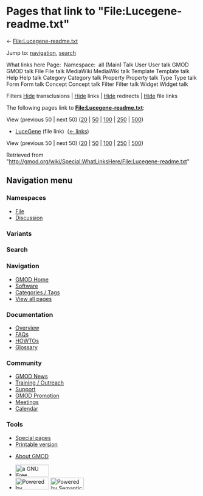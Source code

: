 <div id="mw-page-base" class="noprint">

</div>

<div id="mw-head-base" class="noprint">

</div>

<div id="content" class="mw-body" role="main">

<span id="top"></span>

<div id="mw-js-message" style="display:none;">

</div>



# <span dir="auto">Pages that link to "File:Lucegene-readme.txt"</span>

<div id="bodyContent">

<div id="contentSub">

←
[File:Lucegene-readme.txt](/wiki/File:Lucegene-readme.txt "File:Lucegene-readme.txt")

</div>

<div id="jump-to-nav" class="mw-jump">

Jump to: [navigation](#mw-navigation), [search](#p-search)

</div>

<div id="mw-content-text">

What links here Page:  Namespace:  all (Main) Talk User User talk GMOD
GMOD talk File File talk MediaWiki MediaWiki talk Template Template talk
Help Help talk Category Category talk Property Property talk Type Type
talk Form Form talk Concept Concept talk Filter Filter talk Widget
Widget talk

Filters
[Hide](/mediawiki/index.php?title=Special:WhatLinksHere/File:Lucegene-readme.txt&hidetrans=1 "Special:WhatLinksHere/File:Lucegene-readme.txt")
transclusions \|
[Hide](/mediawiki/index.php?title=Special:WhatLinksHere/File:Lucegene-readme.txt&hidelinks=1 "Special:WhatLinksHere/File:Lucegene-readme.txt")
links \|
[Hide](/mediawiki/index.php?title=Special:WhatLinksHere/File:Lucegene-readme.txt&hideredirs=1 "Special:WhatLinksHere/File:Lucegene-readme.txt")
redirects \|
[Hide](/mediawiki/index.php?title=Special:WhatLinksHere/File:Lucegene-readme.txt&hideimages=1 "Special:WhatLinksHere/File:Lucegene-readme.txt")
file links

The following pages link to
**[File:Lucegene-readme.txt](/wiki/File:Lucegene-readme.txt "File:Lucegene-readme.txt")**:

View (previous 50 \| next 50)
([20](/mediawiki/index.php?title=Special:WhatLinksHere/File:Lucegene-readme.txt&limit=20 "Special:WhatLinksHere/File:Lucegene-readme.txt")
\|
[50](/mediawiki/index.php?title=Special:WhatLinksHere/File:Lucegene-readme.txt&limit=50 "Special:WhatLinksHere/File:Lucegene-readme.txt")
\|
[100](/mediawiki/index.php?title=Special:WhatLinksHere/File:Lucegene-readme.txt&limit=100 "Special:WhatLinksHere/File:Lucegene-readme.txt")
\|
[250](/mediawiki/index.php?title=Special:WhatLinksHere/File:Lucegene-readme.txt&limit=250 "Special:WhatLinksHere/File:Lucegene-readme.txt")
\|
[500](/mediawiki/index.php?title=Special:WhatLinksHere/File:Lucegene-readme.txt&limit=500 "Special:WhatLinksHere/File:Lucegene-readme.txt"))

- [LuceGene](/wiki/LuceGene "LuceGene") (file link) ‎
  <span class="mw-whatlinkshere-tools">([←
  links](/mediawiki/index.php?title=Special:WhatLinksHere&target=LuceGene "Special:WhatLinksHere"))</span>

View (previous 50 \| next 50)
([20](/mediawiki/index.php?title=Special:WhatLinksHere/File:Lucegene-readme.txt&limit=20 "Special:WhatLinksHere/File:Lucegene-readme.txt")
\|
[50](/mediawiki/index.php?title=Special:WhatLinksHere/File:Lucegene-readme.txt&limit=50 "Special:WhatLinksHere/File:Lucegene-readme.txt")
\|
[100](/mediawiki/index.php?title=Special:WhatLinksHere/File:Lucegene-readme.txt&limit=100 "Special:WhatLinksHere/File:Lucegene-readme.txt")
\|
[250](/mediawiki/index.php?title=Special:WhatLinksHere/File:Lucegene-readme.txt&limit=250 "Special:WhatLinksHere/File:Lucegene-readme.txt")
\|
[500](/mediawiki/index.php?title=Special:WhatLinksHere/File:Lucegene-readme.txt&limit=500 "Special:WhatLinksHere/File:Lucegene-readme.txt"))

</div>

<div class="printfooter">

Retrieved from
"<http://gmod.org/wiki/Special:WhatLinksHere/File:Lucegene-readme.txt>"

</div>

<div id="catlinks" class="catlinks catlinks-allhidden">

</div>

<div class="visualClear">

</div>

</div>

</div>

<div id="mw-navigation">

## Navigation menu

<div id="mw-head">



<div id="left-navigation">

<div id="p-namespaces" class="vectorTabs" role="navigation"
aria-labelledby="p-namespaces-label">

### Namespaces

- <span id="ca-nstab-image"><a href="/wiki/File:Lucegene-readme.txt" accesskey="c"
  title="View the file page [c]">File</a></span>
- <span id="ca-talk"><a
  href="/mediawiki/index.php?title=File_talk:Lucegene-readme.txt&amp;action=edit&amp;redlink=1"
  accesskey="t"
  title="Discussion about the content page [t]">Discussion</a></span>

</div>

<div id="p-variants" class="vectorMenu emptyPortlet" role="navigation"
aria-labelledby="p-variants-label">

### 

### Variants[](#)

<div class="menu">

</div>

</div>

</div>

<div id="right-navigation">





</div>

<div id="p-search" role="search">

### Search

<div id="simpleSearch">

</div>

</div>

</div>

</div>

<div id="mw-panel">

<div id="p-logo" role="banner">

<a href="/wiki/Main_Page"
style="background-image: url(http://gmod.org/images/GMOD-cogs.png);"
title="Visit the main page"></a>

</div>

<div id="p-Navigation" class="portal" role="navigation"
aria-labelledby="p-Navigation-label">

### Navigation

<div class="body">

- <span id="n-GMOD-Home">[GMOD Home](/wiki/Main_Page)</span>
- <span id="n-Software">[Software](/wiki/GMOD_Components)</span>
- <span id="n-Categories-.2F-Tags">[Categories /
  Tags](/wiki/Categories)</span>
- <span id="n-View-all-pages">[View all
  pages](/wiki/Special:AllPages)</span>

</div>

</div>

<div id="p-Documentation" class="portal" role="navigation"
aria-labelledby="p-Documentation-label">

### Documentation

<div class="body">

- <span id="n-Overview">[Overview](/wiki/Overview)</span>
- <span id="n-FAQs">[FAQs](/wiki/Category:FAQ)</span>
- <span id="n-HOWTOs">[HOWTOs](/wiki/Category:HOWTO)</span>
- <span id="n-Glossary">[Glossary](/wiki/Glossary)</span>

</div>

</div>

<div id="p-Community" class="portal" role="navigation"
aria-labelledby="p-Community-label">

### Community

<div class="body">

- <span id="n-GMOD-News">[GMOD News](/wiki/GMOD_News)</span>
- <span id="n-Training-.2F-Outreach">[Training /
  Outreach](/wiki/Training_and_Outreach)</span>
- <span id="n-Support">[Support](/wiki/Support)</span>
- <span id="n-GMOD-Promotion">[GMOD
  Promotion](/wiki/GMOD_Promotion)</span>
- <span id="n-Meetings">[Meetings](/wiki/Meetings)</span>
- <span id="n-Calendar">[Calendar](/wiki/Calendar)</span>

</div>

</div>

<div id="p-tb" class="portal" role="navigation"
aria-labelledby="p-tb-label">

### Tools

<div class="body">

- <span id="t-specialpages"><a href="/wiki/Special:SpecialPages" accesskey="q"
  title="A list of all special pages [q]">Special pages</a></span>
- <span id="t-print"><a
  href="/mediawiki/index.php?title=Special:WhatLinksHere/File:Lucegene-readme.txt&amp;printable=yes"
  rel="alternate" accesskey="p"
  title="Printable version of this page [p]">Printable version</a></span>

</div>

</div>

</div>

</div>

<div id="footer" role="contentinfo">

- <span id="footer-places-about">[About
  GMOD](/wiki/GMOD:About "GMOD:About")</span>

<!-- -->

- <span id="footer-copyrightico">[<img src="http://www.gnu.org/graphics/gfdl-logo-small.png" width="88"
  height="31" alt="a GNU Free Documentation License" />](http://www.gnu.org/licenses/fdl-1.3.html)</span>
- <span id="footer-poweredbyico">[<img src="/mediawiki/skins/common/images/poweredby_mediawiki_88x31.png"
  width="88" height="31" alt="Powered by MediaWiki" />](//www.mediawiki.org/)
  [<img
  src="/mediawiki/extensions/SemanticMediaWiki/includes/../resources/images/smw_button.png"
  width="88" height="31" alt="Powered by Semantic MediaWiki" />](https://www.semantic-mediawiki.org/wiki/Semantic_MediaWiki)</span>

<div style="clear:both">

</div>

</div>
